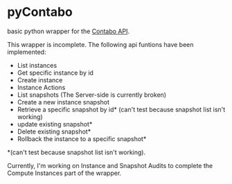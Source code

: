 # pyContabo
basic python wrapper for the [Contabo API](https://api.contabo.com/#section/Introduction).

This wrapper is incomplete. 
The following api funtions have been implemented:
- List instances
- Get specific instance by id
- Create instance
- Instance Actions
- List snapshots (The Server-side is currently broken)
- Create a new instance snapshot
- Retrieve a specific snapshot by id* (can't test because snapshot list isn't working)
- update existing snapshot*
- Delete existing snapshot*
- Rollback the instance to a specific snapshot* 

*(can't test because snapshot list isn't working).

Currently, I'm working on Instance and Snapshot Audits to complete the Compute Instances part of the wrapper. 
